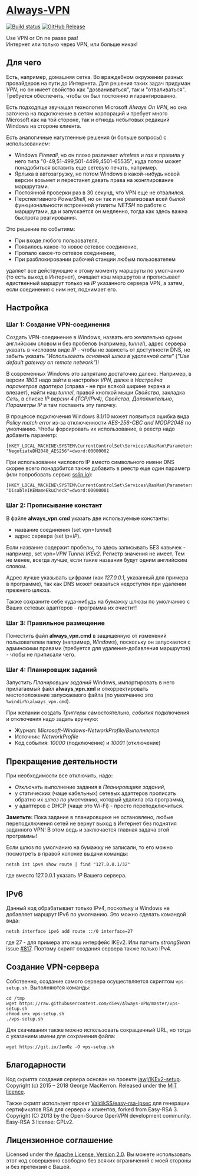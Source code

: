 # [Always-VPN]

[![Build status]][appveyor]
[![GitHub Release]][releases]

Use VPN or On ne passe pas!  
Интернет или только через VPN, или больше никак!

## Для чего

Есть, например, домашняя сетка. Во враждебном окружении разных провайдеров 
на пути до Интернета. Для решения таких задач придуман *VPN*, но он имеет 
свойство как "дозваниваться", так и "отваливаться". Требуется обеспечить, 
чтобы он был постоянно и гарантированно.

Есть подходяще звучащая технология Microsoft *Always On VPN*, но она 
заточена на подключение в сетям корпораций и требует много Microsoft как 
на той стороне, так и отнюдь небытовых редакций Windows на стороне клиента.

Есть аналогичные нагугленные решения (и больше вопросы) с использованием:

* Windows *Firewall*, но он плохо различает *wireless* и *ras* и правила 
у него типа "0-49,51-499,501-4499,4501-65535", куда потом может 
понадобиться вставить еще сетевую печать, например.
* Ярлыка в автозагрузку, но потом Windows в какой-нибудь новой версии 
возьмет и перестанет давать права на жонглирование маршрутами.
* Постоянной проверки раз в 30 секунд, что VPN еще не отвалился.
* Перспективного *PowerShell*, но он так и не реализовал всей былой 
функциональности встроенной утилиты *NETSH* по работе с маршрутами, 
да и запускается он медленно, тогда как здесь важна быстрота 
реагирования.

Это решение по событиям:

* При входе любого пользователя,
* Появилось какое-то новое сетевое соединение,
* Пропало какое-то сетевое соединение,
* При разблокировании рабочей станции любым пользователем

удаляет все действующие к этому моменту маршруты по умолчанию (то есть 
выход в Интернет), очищает кэш маршрутов и прописывает едиственный маршрут 
только на *IP* указанного сервера VPN, а затем, если соединения с ним нет, 
поднимает его.

## Настройка

### Шаг 1: Создание VPN-соединения

Создать VPN-соединение в Windows, назвать его желательно одним английским
словом и без пробелов (например, *tunnel*), адрес сервера указать в числовом 
виде *IP* - чтобы не зависеть от доступности DNS, не забыть указать 
*"Использовать основной шлюз в удаленной сети"* 
(*"Use default gateway on remote network"*)!

В современных Windows это запрятано достаточно далеко. 
Например, в версии *1803* надо зайти в настройки *VPN*, далее в *Настройка 
параметров адаптера* (справа - не при всякой ширине экрана и влезает), 
найти наш *tunnel*, правой кнопкой мыши *Свойства*, закладка *Сеть*, 
в списке *IP версии 4 (TCP/IPv4)*, *Свойства*, *Дополнительно*, 
*Параметры IP* и там поставить эту галочку.

В процессе подключения Windows 8.1/10 может появиться ошибка вида 
*Policy match error* из-за отключенности *AES-256-CBC and MODP2048* 
по умолчанию. Чтобы форсировать их использование, в реестр надо добавить 
параметр:

    [HKEY_LOCAL_MACHINE\SYSTEM\CurrentControlSet\Services\RasMan\Parameters]
    "NegotiateDH2048_AES256"=dword:00000002

При использовании числового IP вместо символьного имени DNS скорее всего
понадобится также добавить в реестр еще один параметр (или попробовать сервис
[sslip.io]):

    [HKEY_LOCAL_MACHINE\SYSTEM\CurrentControlSet\Services\RasMan\Parameters]
    "DisableIKENameEkuCheck"=dword:00000001

### Шаг 2: Прописывание констант

В файле **always_vpn.cmd** указать две используемые константы:

* название соединения (set vpn=*tunnel*) 
* адрес сервера (set ip=*IP*).

Если название содержит пробелы, то здесь записывать БЕЗ кавычек - например, 
set vpn=*VPN Tunnel IKEv2*. Регистр значения не имеет. Тем не менее, 
всегда лучше, если такие названия будут одним английским словом.

Адрес лучше указывать цифрами (как *127.0.0.1*, указанный для примера в 
программе), так как DNS может оказаться недоступен при удалении прежнего 
шлюза. 

Также сохраните себе куда-нибудь на бумажку шлюзы по умолчанию с Ваших 
сетевых адаптеров - программа их очистит!

### Шаг 3: Правильное размещение

Поместить файл **always_vpn.cmd** в защищенную от изменений пользователем 
папку (например, *Windows*), поскольку он запускается с админскими правами
(требуется для удаления-добавления маршрутов) - чтобы не приписали чего.

### Шаг 4: Планировщик заданий

Запустить *Планировщик заданий* Windows, импортировать в него прилагаемый 
файл **always_vpn.xml** и откорректировать местоположение запускаемого 
файла (по умолчанию это `%windir%\always_vpn.cmd`).

При желании создать *Триггеры* самостоятельно, *события* подключения и 
отключения надо задать вручную:

* Журнал: *Microsoft-Windows-NetworkProfile/Выполняется*
* Источник: *NetworkProfile*
* Код события: *10000* (подключение) и *10001* (отключение)

## Прекращение деятельности

При необходимости все отключить, надо:

* *Отключить* выполнение задания в *Планировщике заданий*, 
* у статических (чаще кабельных) сетевых адаптеров прописать обратно 
их *шлюз по умолчанию*, который удалила эта программа, 
* у адаптеров с DHCP (чаще это Wi-Fi) - просто переподключиться.

**Заметьте:** Пока задание в планировщике не остановлено, любые 
переподключения сетей не вернут выход в Интернет без поднятия заданного 
VPN! В этом ведь и заключается главная задача этой программы!

Если шлюз по умолчанию на бумажку не записали, то его можно посмотреть 
в правой колонке выдачи команды:

    netsh int ipv4 show route | find "127.0.0.1/32"

где вместо 127.0.0.1 указать *IP* Вашего сервера.

## IPv6

Данный код обрабатывает только IPv4, поскольку и Windows не добавляет 
маршрут IPv6 по умолчанию. Это можно сделать командой вида:

    netsh interface ipv6 add route ::/0 interface=27

где 27 - для примера это наш интерфейс IKEv2.
Или патчить *strongSwan* issue [#817].
Поэтому скрипт создания сервера также только IPv4.

## Создание VPN-сервера

Собственно, создание самого сервера осуществляется скриптом `vps-setup.sh`.
Выполняются команды:

    cd /tmp
    wget https://raw.githubusercontent.com/diev/Always-VPN/master/vps-setup.sh
    chmod u+x vps-setup.sh
    ./vps-setup.sh

Для скачивания также можно использовать сокращенный URL, но тогда с указанием
имени для сохранения файла:

    wget https://git.io/JemOz -O vps-setup.sh

## Благодарности

Код скрипта создания сервера основан на проекте [jawj/IKEv2-setup].
Copyright (c) 2015 – 2018 George MacKerron.
Released under the [MIT licence].

Также скрипт использует проект [ValdikSS/easy-rsa-ipsec] для генерации
сертификатов RSA для сервера и клиентов, forked from Easy-RSA 3.
Copyright (C) 2013 by the Open-Source OpenVPN development community.
Easy-RSA 3 license: GPLv2.

## Лицензионное соглашение

Licensed under the [Apache License, Version 2.0].
Вы можете использовать этот код совершенно свободно без всяких ограничений 
с моей стороны и без претензий с Вашей.

[Wiki]: https://github.com/diev/Always-VPN/wiki
[Идеи]: https://github.com/diev/Always-VPN/projects/1
[Issues]: https://github.com/diev/Always-VPN/issues
[releases]: https://github.com/diev/Always-VPN/releases/latest

[CHANGELOG]: CHANGELOG.md
[Apache License, Version 2.0]: LICENSE
[MIT licence]: http://opensource.org/licenses/mit-license

[Always-VPN]: http://diev.github.io/Always-VPN
[sslip.io]: https://sslip.io/
[#817]: https://wiki.strongswan.org/issues/817
[jawj/IKEv2-setup]: https://github.com/jawj/IKEv2-setup
[ValdikSS/easy-rsa-ipsec]: https://github.com/ValdikSS/easy-rsa-ipsec

[appveyor]: https://ci.appveyor.com/project/diev/always-vpn

[Build status]: https://ci.appveyor.com/api/projects/status/bq1u869v35o09nai?svg=true
[GitHub Release]: https://img.shields.io/github/release/diev/Always-VPN.svg
